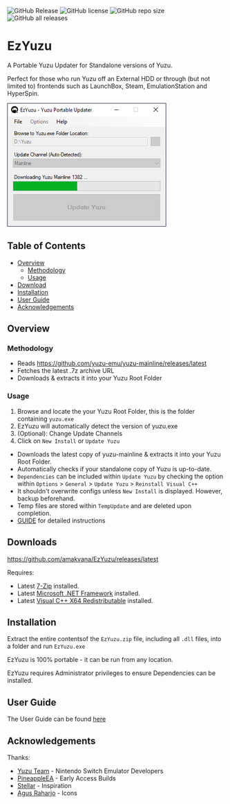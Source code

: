 ![GitHub Release](https://img.shields.io/github/v/release/amakvana/EzYuzu?style=for-the-badge&logo=appveyor)
![GitHub license](https://img.shields.io/github/license/amakvana/EzYuzu?style=for-the-badge&logo=appveyor)
![GitHub repo size](https://img.shields.io/github/repo-size/amakvana/EzYuzu?style=for-the-badge&logo=appveyor)
![GitHub all releases](https://img.shields.io/github/downloads/amakvana/EzYuzu/total?style=for-the-badge&logo=appveyor)

# EzYuzu

A Portable Yuzu Updater for Standalone versions of Yuzu.

Perfect for those who run Yuzu off an External HDD or through (but not limited to) frontends such as LaunchBox, Steam, EmulationStation and HyperSpin.

![EzYuzu v1.5.0.0](images/ezyuzu_1500.png)

## Table of Contents

- [Overview](#overview)
  - [Methodology](#methodology)
  - [Usage](#usage)
- [Download](#downloads)
- [Installation](#installation)
- [User Guide](#user-guide)
- [Acknowledgements](#acknowledgements)

## Overview

### Methodology

- Reads https://github.com/yuzu-emu/yuzu-mainline/releases/latest
- Fetches the latest .7z archive URL
- Downloads & extracts it into your Yuzu Root Folder

### Usage

1. Browse and locate the your Yuzu Root Folder, this is the folder containing `yuzu.exe`
2. EzYuzu will automatically detect the version of yuzu.exe
3. (Optional): Change Update Channels
4. Click on `New Install` or `Update Yuzu`

- Downloads the latest copy of yuzu-mainline & extracts it into your Yuzu Root Folder.
- Automatically checks if your standalone copy of Yuzu is up-to-date.
- `Dependencies` can be included within `Update Yuzu` by checking the option within `Options` > `General` > `Update Yuzu` > `Reinstall Visual C++`
- It shouldn't overwrite configs unless `New Install` is displayed. However, backup beforehand.
- Temp files are stored within `TempUpdate` and are deleted upon completion.
- [GUIDE](https://github.com/amakvana/EzYuzu/blob/master/GUIDE.md) for detailed instructions

## Downloads

https://github.com/amakvana/EzYuzu/releases/latest

Requires:

- Latest [7-Zip](https://www.7-zip.org/a/7z2201-x64.msi) installed.
- Latest [Microsoft .NET Framework](https://go.microsoft.com/fwlink/?linkid=2088631) installed.
- Latest [Visual C++ X64 Redistributable](https://aka.ms/vs/16/release/vc_redist.x64.exe) installed.

## Installation

Extract the entire contentsof the `EzYuzu.zip` file, including all `.dll` files, into a folder and run `EzYuzu.exe`

EzYuzu is 100% portable - it can be run from any location.

EzYuzu requires Administrator privileges to ensure Dependencies can be installed.

## User Guide

The User Guide can be found [here](https://github.com/amakvana/EzYuzu/blob/master/GUIDE.md)

## Acknowledgements

Thanks:

- [Yuzu Team](https://yuzu-emu.org/) - Nintendo Switch Emulator Developers
- [PineappleEA](https://github.com/pineappleEA/pineapple-src) - Early Access Builds
- [Stellar](https://github.com/StellarUpdater/Stellar) - Inspiration
- [Agus Raharjo](https://www.iconfinder.com/agusraharj) - Icons
